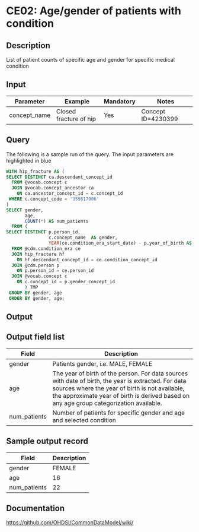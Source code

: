 <!---
Group:condition era
Name:CE02 Age/gender of patients with condition
Author:Patrick Ryan
CDM Version: 5.0
-->

# CE02: Age/gender of patients with condition

## Description
List of patient counts of specific age and gender for specific medical condition

## Input

|  Parameter |  Example |  Mandatory |  Notes |
| --- | --- | --- | --- | 
| concept_name | Closed fracture of hip |  Yes |  Concept ID=4230399 |


## Query
The following is a sample run of the query. The input parameters are highlighted in  blue

```sql
WITH hip_fracture AS (
SELECT DISTINCT ca.descendant_concept_id 
  FROM @vocab.concept c 
  JOIN @vocab.concept_ancestor ca
    ON ca.ancestor_concept_id = c.concept_id 
 WHERE c.concept_code = '359817006'  
)
SELECT gender, 
       age, 
       COUNT(*) AS num_patients 
  FROM (
SELECT DISTINCT p.person_id, 
                c.concept_name  AS gender, 
                YEAR(ce.condition_era_start_date) - p.year_of_birth AS age 
  FROM @cdm.condition_era ce 
  JOIN hip_fracture hf  
    ON hf.descendant_concept_id = ce.condition_concept_id 
  JOIN @cdm.person p
    ON p.person_id = ce.person_id 
  JOIN @vocab.concept c 
    ON c.concept_id = p.gender_concept_id 
       ) TMP
 GROUP BY gender, age 
 ORDER BY gender, age;
```

## Output

## Output field list

|  Field |  Description |
| --- | --- |
| gender | Patients gender, i.e. MALE, FEMALE |
| age | The year of birth of the person. For data sources with date of birth, the year is extracted. For data sources where the year of birth is not available, the approximate year of birth is derived based on any age group categorization available. |
| num_patients | Number of patients for specific gender and age and selected condition |

## Sample output record

|  Field |  Description |
| --- | --- |
| gender |  FEMALE |
| age |  16 |
| num_patients |  22 |

## Documentation
https://github.com/OHDSI/CommonDataModel/wiki/
